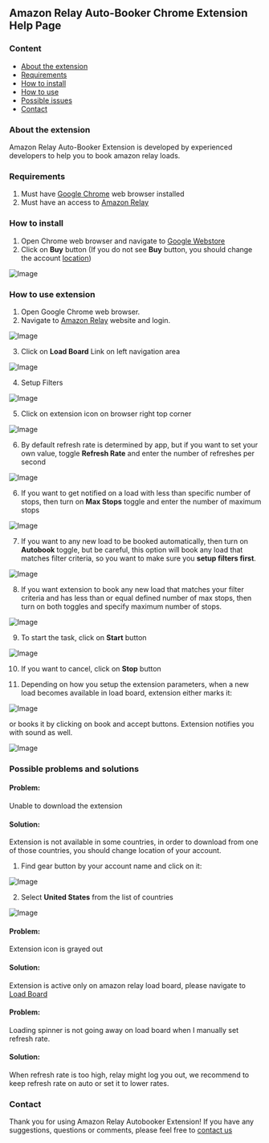 ## Amazon Relay Auto-Booker Chrome Extension Help Page 

### Content
- [About the extension](\#about-the-extension)
- [Requirements](\#requirements)
- [How to install](\#how-to-install)
- [How to use](\#requirements)
- [Possible issues](\#possible-problems-and-solutions)
- [Contact](\#contact)

### About the extension

Amazon Relay Auto-Booker Extension is developed by experienced developers to help you to book amazon relay loads.

### Requirements

1. Must have [Google Chrome](https://www.google.com/chrome/) web browser installed
2. Must have an access to [Amazon Relay](https://www.relay.amazon.com)

### How to install
1. Open Chrome web browser and navigate to [Google Webstore](https://chrome.google.com/webstore/detail/amazon-relay-auto-refresh/gooaddljkpdcjbdigogmajlcgifjjhgp)
2. Click on **Buy** button (If you do not see **Buy** button, you should change the account [location](\#possible-problems-and-solutions))

![Image](./screenshots/extension_webstore.png)

### How to use extension
1. Open Google Chrome web browser.
2. Navigate to [Amazon Relay](https://www.relay.amazon.com) website and login.

![Image](./screenshots/dashboard.png)

3. Click on **Load Board** Link on left navigation area

![Image](./screenshots/loadboard.png)

4. Setup Filters

![Image](./screenshots/filters.png)

5. Click on extension icon on browser right top corner

![Image](./screenshots/extension_clear.png)

6. By default refresh rate is determined by app, but if you want to set your own value, toggle **Refresh Rate** and enter the number of refreshes per second

![Image](./screenshots/extension_refresh_rate.png)

6. If you want to get notified on a load with less than specific number of stops, then turn on **Max Stops** toggle and enter the number of maximum stops

![Image](./screenshots/extension_max_stops.png)

7. If you want to any new load to be booked automatically, then turn on **Autobook** toggle, but be careful, this option will book any load that matches filter criteria, so you want to make sure you **setup filters first**.

![Image](./screenshots/extension_autobook_only.png)

8. If you want extension to book any new load that matches your filter criteria and has less than or equal defined number of max stops, then turn on both toggles and specify maximum number of stops.

![Image](./screenshots/extension_both.png)

9. To start the task, click on **Start** button

![Image](./screenshots/extension_started.png)

10. If you want to cancel, click on **Stop** button

11. Depending on how you setup the extension parameters, when a new load becomes available in load board, extension either marks it:

![Image](./screenshots/marked_load.png)

or books it by clicking on book and accept buttons. Extension notifies you with sound as well.

![Image](./screenshots/booked_trip.png)

### Possible problems and solutions
#### Problem:
Unable to download the extension
#### Solution:
Extension is not available in some countries, in order to download from one of those countries, you should change location of your account.

1. Find gear button by your account name and click on it:

![Image](./screenshots/webstore_gear.png)

2. Select **United States** from the list of countries

![Image](./screenshots/webstore_countries.png)
#### Problem:
Extension icon is grayed out
#### Solution:
Extension is active only on amazon relay load board, please navigate to [Load Board](https://relay.amazon.com/tours/loadboard?)

#### Problem:
Loading spinner is not going away on load board when I manually set refresh rate.
#### Solution:
When refresh rate is too high, relay might log you out, we recommend to keep refresh rate on auto or set it to lower rates.


### Contact
Thank you for using Amazon Relay Autobooker Extension!
If you have any suggestions, questions or comments, please feel free to [contact us](mailto:castusoft@gmail.com)
